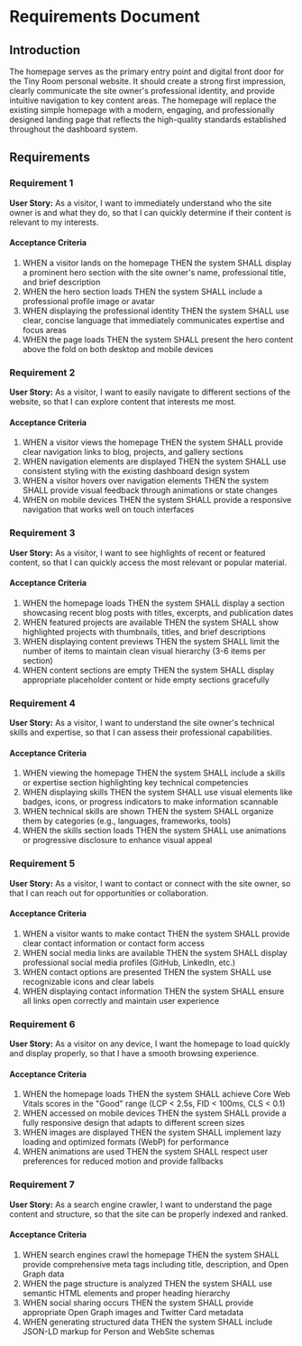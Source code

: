 # Requirements Document

## Introduction

The homepage serves as the primary entry point and digital front door for the Tiny Room personal website. It should create a strong first impression, clearly communicate the site owner's professional identity, and provide intuitive navigation to key content areas. The homepage will replace the existing simple homepage with a modern, engaging, and professionally designed landing page that reflects the high-quality standards established throughout the dashboard system.

## Requirements

### Requirement 1

**User Story:** As a visitor, I want to immediately understand who the site owner is and what they do, so that I can quickly determine if their content is relevant to my interests.

#### Acceptance Criteria

1. WHEN a visitor lands on the homepage THEN the system SHALL display a prominent hero section with the site owner's name, professional title, and brief description
2. WHEN the hero section loads THEN the system SHALL include a professional profile image or avatar
3. WHEN displaying the professional identity THEN the system SHALL use clear, concise language that immediately communicates expertise and focus areas
4. WHEN the page loads THEN the system SHALL present the hero content above the fold on both desktop and mobile devices

### Requirement 2

**User Story:** As a visitor, I want to easily navigate to different sections of the website, so that I can explore content that interests me most.

#### Acceptance Criteria

1. WHEN a visitor views the homepage THEN the system SHALL provide clear navigation links to blog, projects, and gallery sections
2. WHEN navigation elements are displayed THEN the system SHALL use consistent styling with the existing dashboard design system
3. WHEN a visitor hovers over navigation elements THEN the system SHALL provide visual feedback through animations or state changes
4. WHEN on mobile devices THEN the system SHALL provide a responsive navigation that works well on touch interfaces

### Requirement 3

**User Story:** As a visitor, I want to see highlights of recent or featured content, so that I can quickly access the most relevant or popular material.

#### Acceptance Criteria

1. WHEN the homepage loads THEN the system SHALL display a section showcasing recent blog posts with titles, excerpts, and publication dates
2. WHEN featured projects are available THEN the system SHALL show highlighted projects with thumbnails, titles, and brief descriptions
3. WHEN displaying content previews THEN the system SHALL limit the number of items to maintain clean visual hierarchy (3-6 items per section)
4. WHEN content sections are empty THEN the system SHALL display appropriate placeholder content or hide empty sections gracefully

### Requirement 4

**User Story:** As a visitor, I want to understand the site owner's technical skills and expertise, so that I can assess their professional capabilities.

#### Acceptance Criteria

1. WHEN viewing the homepage THEN the system SHALL include a skills or expertise section highlighting key technical competencies
2. WHEN displaying skills THEN the system SHALL use visual elements like badges, icons, or progress indicators to make information scannable
3. WHEN technical skills are shown THEN the system SHALL organize them by categories (e.g., languages, frameworks, tools)
4. WHEN the skills section loads THEN the system SHALL use animations or progressive disclosure to enhance visual appeal

### Requirement 5

**User Story:** As a visitor, I want to contact or connect with the site owner, so that I can reach out for opportunities or collaboration.

#### Acceptance Criteria

1. WHEN a visitor wants to make contact THEN the system SHALL provide clear contact information or contact form access
2. WHEN social media links are available THEN the system SHALL display professional social media profiles (GitHub, LinkedIn, etc.)
3. WHEN contact options are presented THEN the system SHALL use recognizable icons and clear labels
4. WHEN displaying contact information THEN the system SHALL ensure all links open correctly and maintain user experience

### Requirement 6

**User Story:** As a visitor on any device, I want the homepage to load quickly and display properly, so that I have a smooth browsing experience.

#### Acceptance Criteria

1. WHEN the homepage loads THEN the system SHALL achieve Core Web Vitals scores in the "Good" range (LCP < 2.5s, FID < 100ms, CLS < 0.1)
2. WHEN accessed on mobile devices THEN the system SHALL provide a fully responsive design that adapts to different screen sizes
3. WHEN images are displayed THEN the system SHALL implement lazy loading and optimized formats (WebP) for performance
4. WHEN animations are used THEN the system SHALL respect user preferences for reduced motion and provide fallbacks

### Requirement 7

**User Story:** As a search engine crawler, I want to understand the page content and structure, so that the site can be properly indexed and ranked.

#### Acceptance Criteria

1. WHEN search engines crawl the homepage THEN the system SHALL provide comprehensive meta tags including title, description, and Open Graph data
2. WHEN the page structure is analyzed THEN the system SHALL use semantic HTML elements and proper heading hierarchy
3. WHEN social sharing occurs THEN the system SHALL provide appropriate Open Graph images and Twitter Card metadata
4. WHEN generating structured data THEN the system SHALL include JSON-LD markup for Person and WebSite schemas
